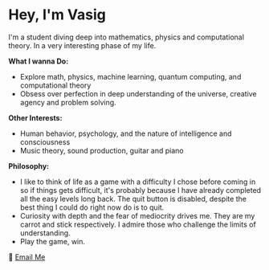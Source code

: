 # Hey, I'm **Vasig**  

I'm a student diving deep into mathematics, physics and computational theory.
In a very interesting phase of my life.

**What I wanna Do:**  
- Explore math, physics, machine learning, quantum computing, and computational theory  
- Obsess over perfection in deep understanding of the universe, creative agency and problem solving.

**Other Interests:**  
- Human behavior, psychology, and the nature of intelligence and consciousness  
- Music theory, sound production, guitar and piano

**Philosophy:**  
- I like to think of life as a game with a difficulty I chose before coming in so if things gets difficult, it's probably because I have already completed all the easy levels long back. The quit button is disabled, despite the best thing I could do right now do is to quit.
- Curiosity with depth and the fear of mediocrity drives me. They are my carrot and stick respectively. I admire those who challenge the limits of understanding.
- Play the game, win. 

📧 [Email Me](mailto:agvasig19@gmail.com)  
